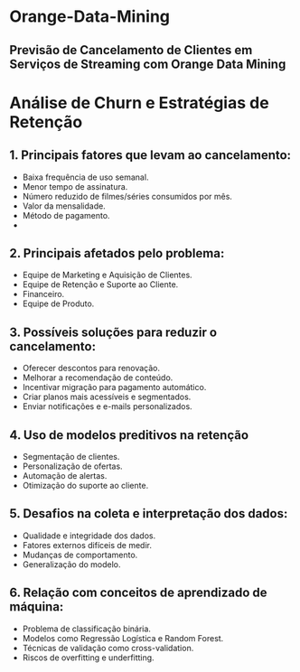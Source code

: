 # Orange-Data-Mining
## Previsão de Cancelamento de Clientes em Serviços de Streaming com Orange Data Mining

# Análise de Churn e Estratégias de Retenção
## 1. Principais fatores que levam ao cancelamento:
- Baixa frequência de uso semanal.
- Menor tempo de assinatura.
- Número reduzido de filmes/séries consumidos por mês.
- Valor da mensalidade.
- Método de pagamento.
- 
## 2. Principais afetados pelo problema:
- Equipe de Marketing e Aquisição de Clientes.
- Equipe de Retenção e Suporte ao Cliente.
- Financeiro.
- Equipe de Produto.
  
## 3. Possíveis soluções para reduzir o cancelamento:
- Oferecer descontos para renovação.
- Melhorar a recomendação de conteúdo.
- Incentivar migração para pagamento automático.
- Criar planos mais acessíveis e segmentados.
- Enviar notificações e e-mails personalizados.
  
## 4. Uso de modelos preditivos na retenção
- Segmentação de clientes.
- Personalização de ofertas.
- Automação de alertas.
- Otimização do suporte ao cliente.
  
## 5. Desafios na coleta e interpretação dos dados:
- Qualidade e integridade dos dados.
- Fatores externos difíceis de medir.
- Mudanças de comportamento.
- Generalização do modelo.
  
## 6. Relação com conceitos de aprendizado de máquina:
- Problema de classificação binária.
- Modelos como Regressão Logística e Random Forest.
- Técnicas de validação como cross-validation.
- Riscos de overfitting e underfitting.
